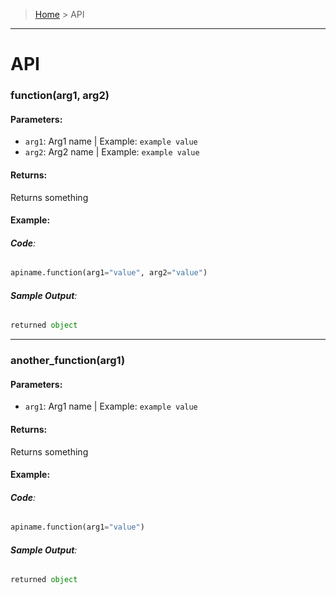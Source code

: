 > [Home](README.md) > <APIname> API
---

# <APIname> API

### **function(arg1, arg2)**

#### **Parameters**:
  - `arg1`: Arg1 name | Example: `example value`
  - `arg2`: Arg2 name | Example: `example value`

#### **Returns**:
Returns something

#### **Example**:

###### **Code**:
```python
apiname.function(arg1="value", arg2="value")
```

###### **Sample Output**:
```python
returned object
```

---

### **another_function(arg1)**

#### **Parameters**:
  - `arg1`: Arg1 name | Example: `example value`

#### **Returns**:
Returns something

#### **Example**:

###### **Code**:
```python
apiname.function(arg1="value")
```

###### **Sample Output**:
```python
returned object
```
